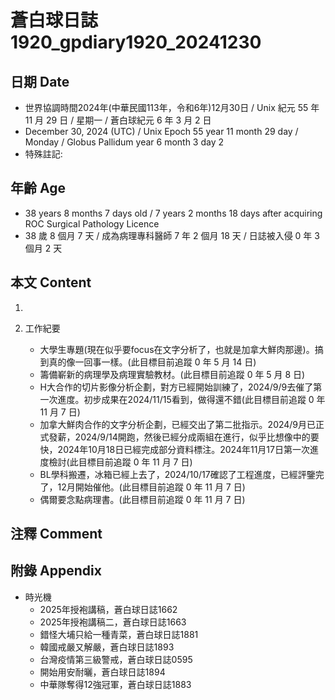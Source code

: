 [_metadata_:encoding]: - "utf-8"
[_metadata_:language]: - "zh-Hant-TW"
[_metadata_:fileformat]: - "markdown"
[_metadata_:MIME_type]: - "text/plain"
[_metadata_:markdown_version]: - "commonmark version 0.30"
[_metadata_:markdown_spec]: - "https://spec.commonmark.org/0.30/"

# 蒼白球日誌1920_gpdiary1920_20241230 #

## 日期 Date ##

* 世界協調時間2024年(中華民國113年，令和6年)12月30日 / Unix 紀元 55 年 11 月 29 日 / 星期一 / 蒼白球紀元 6 年 3 月 2 日
* December 30, 2024 (UTC) / Unix Epoch 55 year 11 month 29 day / Monday / Globus Pallidum year 6 month 3 day 2
* 特殊註記:

## 年齡 Age ##

* 38 years 8 months 7 days old / 7 years 2 months 18 days after acquiring ROC Surgical Pathology Licence
* 38 歲 8 個月 7 天 / 成為病理專科醫師 7 年 2 個月 18 天 / 日誌被入侵 0 年 3 個月 2 天

## 本文 Content ##

1. 

2. 工作紀要

    - 大學生專題(現在似乎要focus在文字分析了，也就是加拿大鮮肉那邊)。搞到真的像一回事一樣。(此目標目前追蹤 0 年 5 月 14 日)
    - 籌備嶄新的病理學及病理實驗教材。(此目標目前追蹤 0 年 5 月 8 日)
    - H大合作的切片影像分析企劃，對方已經開始訓練了，2024/9/9去催了第一次進度。初步成果在2024/11/15看到，做得還不錯(此目標目前追蹤 0 年 11 月 7 日)
    - 加拿大鮮肉合作的文字分析企劃，已經交出了第二批指示。2024/9月已正式發薪，2024/9/14開跑，然後已經分成兩組在進行，似乎比想像中的要快，2024年10月18日已經完成部分資料標注。2024年11月17日第一次進度檢討(此目標目前追蹤 0 年 11 月 7 日)
    - BL學科搬遷，冰箱已經上去了，2024/10/17確認了工程進度，已經評鑒完了，12月開始催他。(此目標目前追蹤 0 年 11 月 7 日)
    - 偶爾要念點病理書。(此目標目前追蹤 0 年 11 月 7 日)

## 注釋 Comment ##


## 附錄 Appendix ##

* 時光機
    - 2025年授袍講稿，蒼白球日誌1662
    - 2025年授袍講稿二，蒼白球日誌1663
    - 錯怪大埔只給一種青菜，蒼白球日誌1881
    - 韓國戒嚴又解嚴，蒼白球日誌1893
    - 台灣疫情第三級警戒，蒼白球日誌0595
    - 開始用安耐曬，蒼白球日誌1894
    - 中華隊奪得12強冠軍，蒼白球日誌1883
